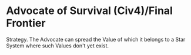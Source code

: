 # Advocate of Survival (Civ4)/Final Frontier

Strategy.
The Advocate can spread the Value of which it belongs to a Star System where such Values don't yet exist.